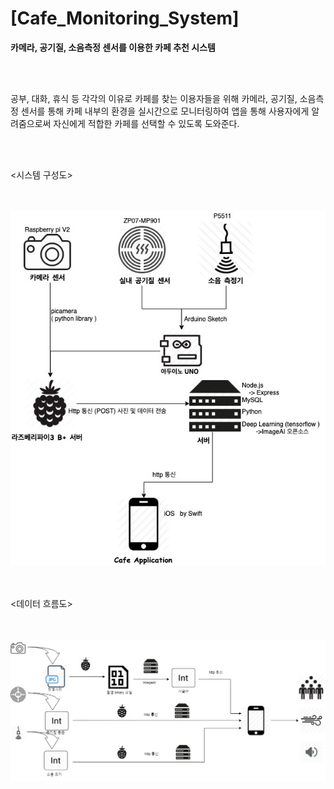 # [Cafe_Monitoring_System]

<p><b>카메라, 공기질, 소음측정 센서를 이용한 카페 추천 시스템</b></p>
<br><br>

<p>공부, 대화, 휴식 등 각각의 이유로 카페를 찾는 이용자들을 위해 카메라, 공기질, 소음측정 센서를 통해 카페 내부의 환경을 실시간으로 모니터링하여 앱을 통해 사용자에게 알려줌으로써 자신에게 적합한 카페를 선택할 수 있도록 도와준다.</p>
<br><br>






<p><시스템 구성도></p>
<br><br>
<img src="/Image/Cafe_application_시스템구성도.jpg">
<br><br><br>



<p><데이터 흐름도></p>
<br><br>
<img src="/Image/data_flowchart.jpg">

